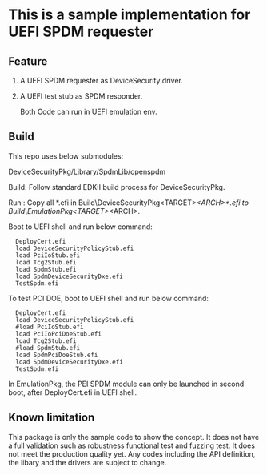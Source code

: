 # This is a sample implementation for UEFI SPDM requester

## Feature

1) A UEFI SPDM requester as DeviceSecurity driver.

2) A UEFI test stub as SPDM responder.

   Both Code can run in UEFI emulation env.

## Build

This repo uses below submodules:

  DeviceSecurityPkg/Library/SpdmLib/openspdm

Build:
  Follow standard EDKII build process for DeviceSecurityPkg.

Run :
  Copy all *.efi in Build\DeviceSecurityPkg\<TARGET>_<TOOLCHAIN>\<ARCH>\*.efi to Build\EmulationPkg\<TARGET>_<TOOLCHAIN>\<ARCH>\.

  Boot to UEFI shell and run below command:

  ```
    DeployCert.efi
    load DeviceSecurityPolicyStub.efi
    load PciIoStub.efi
    load Tcg2Stub.efi
    load SpdmStub.efi
    load SpdmDeviceSecurityDxe.efi
    TestSpdm.efi
  ```

  To test PCI DOE, boot to UEFI shell and run below command:

  ```
    DeployCert.efi
    load DeviceSecurityPolicyStub.efi
    #load PciIoStub.efi
    load PciIoPciDoeStub.efi
    load Tcg2Stub.efi
    #load SpdmStub.efi
    load SpdmPciDoeStub.efi
    load SpdmDeviceSecurityDxe.efi
    TestSpdm.efi
  ```

  In EmulationPkg, the PEI SPDM module can only be launched in second boot, after DeployCert.efi in UEFI shell.

## Known limitation
This package is only the sample code to show the concept.
It does not have a full validation such as robustness functional test and fuzzing test. It does not meet the production quality yet.
Any codes including the API definition, the libary and the drivers are subject to change.

